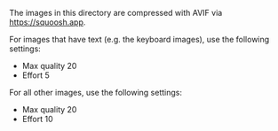 The images in this directory are compressed with AVIF via https://squoosh.app.

For images that have text (e.g. the keyboard images), use the following settings:
- Max quality 20
- Effort 5

For all other images, use the following settings:
- Max quality 20
- Effort 10